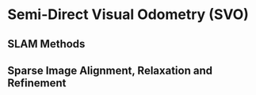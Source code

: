 # Semi-Direct Visual Odometry (SVO)

## SLAM Methods

## Sparse Image Alignment, Relaxation and Refinement